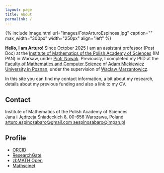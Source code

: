 ```yaml
---
layout: page
title: About
permalink: /
---
```


{% include image.html url="images/FotoArturoEspinosa.jpg" caption="" max_width="300px" width="250px" align="left" %}

**Hello, I am Arturo!** Since October 2025 I am an assistant professor (Post Doc) at the [Institute of Mathematics of the Polish Academy of Sciences](https://impan.pl/pl/) (IM PAN) in Warsaw, under [Piotr Nowak](https://pnowak.impan.pl/). Previously, I completed my PhD at the [Faculty of Mathematics and Computer Science](https://wmi.amu.edu.pl/) of [Adam Mickiewicz University in Poznan](https://amu.edu.pl/), under the supervision of [Wacław Marzantowicz](https://wmi.amu.edu.pl/wydzial/pracownicy/waclaw-marzantowicz). 





In this site you can find my contact information, a bit about my research, details about my previous funding and also a link to my CV.

<div class="flex-container">
  <section class="contact">
    <h2>Contact</h2>
    <p>Institute of Mathematics of the Polish Academy of Sciences <br />
       Jana i Jędrzeja Śniadeckich 8, 00-656 Warszawa, Poland
       <br />
       <a href="mailto:arturo.espinosabaro@gmail.com"> arturo.espinosabaro@gmail.com </a> 
       <a href="mailto:aespinosabaro@impan.pl"> aespinosabaro@impan.pl </a>
    </p>

  </section>

  <section class="profile">
    <h2>Profile</h2>
    <ul class="social-links">
      <li><a href="https://orcid.org/0000-0003-0184-6211" target="_blank">ORCID</a></li>
      <li><a href="https://www.researchgate.net/profile/Arturo-Espinosa-Baro" target="_blank">ResearchGate</a></li>
      <li><a href="https://zbmath.org/authors/espinosa-baro.arturo" target="_blank">zbMATH Open</a></li>
      <li><a href="https://mathscinet.ams.org/mathscinet/MRAuthorID/1251001" target="_blank">Mathscinet</a></li>
    </ul>
  </section>
</div>


